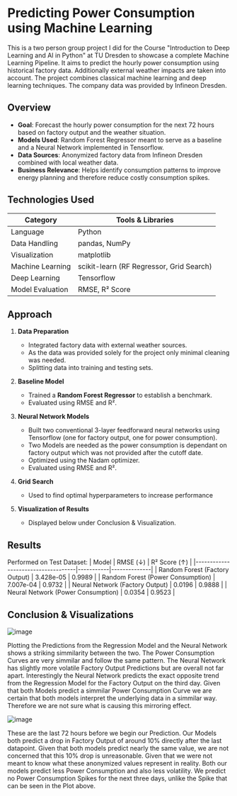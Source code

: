 # Predicting Power Consumption using Machine Learning
This is a two person group project I did for the Course "Introduction to Deep Learning and AI in Python" at TU Dresden to showcase a complete Machine Learning Pipeline. It aims to predict the hourly power consumption using historical factory data. Additionally external weather impacts are taken into account. The project combines classical machine learning and deep learning techniques. The company data was provided by Infineon Dresden.

## Overview
- **Goal**: Forecast the hourly power consumption for the next 72 hours based on factory output and the weather situation.
- **Models Used**: Random Forest Regressor meant to serve as a baseline and a Neural Network implemented in Tensorflow.
- **Data Sources**: Anonymized factory data from Infineon Dresden combined with local weather data.
- **Business Relevance**: Helps identify consumption patterns to improve energy planning and therefore reduce costly consumption spikes.

## Technologies Used

| Category             | Tools & Libraries                        |
|----------------------|-------------------------------------------|
| Language             | Python                                    |
| Data Handling        | pandas, NumPy                             |
| Visualization        | matplotlib                                |
| Machine Learning     | scikit-learn (RF Regressor, Grid Search)  |
| Deep Learning        | Tensorflow                                |
| Model Evaluation     | RMSE, R² Score                            |

## Approach

1. **Data Preparation**
   - Integrated factory data with external weather sources.
   - As the data was provided solely for the project only minimal cleaning was needed.
   - Splitting data into training and testing sets.

2. **Baseline Model**
   - Trained a **Random Forest Regressor** to establish a benchmark.
   - Evaluated using RMSE and R².

3. **Neural Network Models**
   - Built two conventional 3-layer feedforward neural networks using Tensorflow (one for factory output, one for power consumption).
   - Two Models are needed as the power consumption is dependant on factory output which was not provided after the cutoff date.
   - Optimized using the Nadam optimizer.
   - Evaluated using RMSE and R².
  
4. **Grid Search**
   - Used to find optimal hyperparameters to increase performance
  
5. **Visualization of Results**
   - Displayed below under Conclusion & Visualization.

## Results

Performed on Test Dataset:
| Model                              | RMSE (↓)  | R² Score (↑) |
|------------------------------------|-----------|--------------|
| Random Forest (Factory Output)     | 3.428e-05 | 0.9989       |
| Random Forest (Power Consumption)  | 7.007e-04 | 0.9732       |
| Neural Network (Factory Output)    | 0.0196    | 0.9888       |
| Neural Network (Power Consumption) | 0.0354    | 0.9523       |



## **Conclusion & Visualizations**

![image](https://github.com/user-attachments/assets/da167d0d-5102-4070-af2b-6997f52571cb)

Plotting the Predictions from the Regression Model and the Neural Network shows a striking simmilarity between the two. The Power Consumption Curves are very simmilar and follow the same pattern. The Neural Network has slightly more volatile Factory Output Predictions but are overall not far apart. Interestingly the Neural Network predicts the exact opposite trend from the Regression Model for the Factory Output on the third day. Given that both Models predict a simmilar Power Consumption Curve we are certain that both models interpret the underlying data in a simmilar way. Therefore we are not sure what is causing this mirroring effect.

![image](https://github.com/user-attachments/assets/55560b67-d928-4b10-97ff-2b1e5d9f9d3e)

These are the last 72 hours before we begin our Prediction. Our Models both predict a drop in Factory Output of around 10% directly after the last datapoint. Given that both models predict nearly the same value, we are not concerned that this 10% drop is unreasonable. Given that we were not meant to know what these anonymized values represent in reality.
Both our models predict less Power Consumption and also less volatility. We predict no Power Consumption Spikes for the next three days, unlike the Spike that can be seen in the Plot above.



